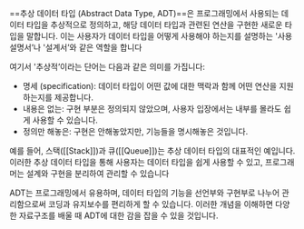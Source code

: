 ==추상 데이터 타입 (Abstract Data Type, ADT)==은 프로그래밍에서 사용되는 데이터 타입을 추상적으로 정의하고, 해당 데이터 타입과 관련된 연산을 구현한 새로운 타입을 말합니다. 이는 사용자가 데이터 타입을 어떻게 사용해야 하는지를 설명하는 '사용설명서’나 '설계서’와 같은 역할을 합니다

여기서 '추상적’이라는 단어는 다음과 같은 의미를 가집니다:

- 명세 (specification): 데이터 타입이 어떤 값에 대한 맥락과 함께 어떤 연산을 지원하는지를 제공합니다.
- 내용은 없는: 구현 부분은 정의되지 않았으며, 사용자 입장에서는 내부를 몰라도 쉽게 사용할 수 있습니다.
- 정의만 해놓은: 구현은 안해놓았지만, 기능들을 명시해놓은 것입니다.

예를 들어, 스택([[Stack]])과 큐([[Queue]])는 추상 데이터 타입의 대표적인 예입니다. 이러한 추상 데이터 타입을 통해 사용자는 데이터 타입을 쉽게 사용할 수 있고, 프로그래머는 설계와 구현을 분리하여 관리할 수 있습니다

ADT는 프로그래밍에서 유용하며, 데이터 타입의 기능을 선언부와 구현부로 나누어 관리함으로써 코딩과 유지보수를 편리하게 할 수 있습니다. 이러한 개념을 이해하면 다양한 자료구조를 배울 때 ADT에 대한 감을 잡을 수 있을 것입니다.